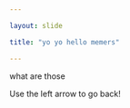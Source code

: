 ```yaml
---

layout: slide

title: "yo yo hello memers"

---
```


what are those

Use the left arrow to go back!
